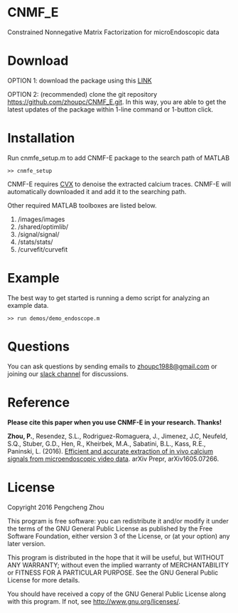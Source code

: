 # CNMF_E
Constrained Nonnegative Matrix Factorization for microEndoscopic data 



Download
=======
OPTION 1: download the package using this [LINK](https://github.com/zhoupc/CNMF_E/archive/master.zip)

OPTION 2: (recommended) clone the git repository <https://github.com/zhoupc/CNMF_E.git>. In this way, you are able to get the latest updates of the package within 1-line command or 1-button click. 

Installation
=======
Run cnmfe_setup.m to add CNMF-E package to the search path of MATLAB

`>> cnmfe_setup`

CNMF-E requires [CVX](http://cvxr.com/cvx/) to denoise the extracted calcium traces. CNMF-E will automatically downloaded it and add it to the searching path. 

Other required MATLAB toolboxes are listed below. 

1. /images/images
2. /shared/optimlib/
3. /signal/signal/
4. /stats/stats/
5. /curvefit/curvefit


Example
=======
The best way to get started is running a demo script for analyzing an example data. 

`>> run demos/demo_endoscope.m ` 

Questions
=======
You can ask questions by sending emails to zhoupc1988@gmail.com or joining our [slack channel](https://beat-ica.slack.com) for discussions. 

Reference
=======
**Please cite this paper when you use CNMF-E in your research. Thanks!**

**Zhou, P.**, Resendez, S.L., Rodriguez-Romaguera, J., Jimenez, J.C, Neufeld, S.Q., Stuber, G.D., Hen, R., Kheirbek, M.A., Sabatini, B.L., Kass, R.E., Paninski, L. (2016). [Efficient and accurate extraction of in vivo calcium signals from microendoscopic video data](https://arxiv.org/abs/1605.07266). arXiv Prepr, arXiv1605.07266.

License
=======

Copyright 2016 Pengcheng Zhou

This program is free software: you can redistribute it and/or modify
it under the terms of the GNU General Public License as published by
the Free Software Foundation, either version 3 of the License, or
(at your option) any later version.

This program is distributed in the hope that it will be useful,
but WITHOUT ANY WARRANTY; without even the implied warranty of
MERCHANTABILITY or FITNESS FOR A PARTICULAR PURPOSE.  See the
GNU General Public License for more details.

You should have received a copy of the GNU General Public License
along with this program.  If not, see <http://www.gnu.org/licenses/>.
